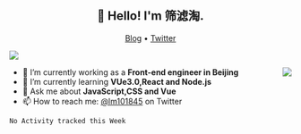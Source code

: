 <h2 align="center">👋 Hello! I'm 筛滤淘.</h2>
<p align="center">
  <a href="https://www.lm1024.top">Blog</a> •
  <a href="https://twitter.com/lm101845">Twitter</a>
</p>

![](https://visitor-badge.glitch.me/badge?page_id=lm101845.readme)

<img align="right" src="https://github-readme-stats.vercel.app/api?username=lm101845&count_private=true&show_icons=true&hide_title=true&theme=buefy" />

- 🔭 I’m currently working as a **Front-end engineer in Beijing**
- 🌱 I’m currently learning **VUe3.0,React and Node.js**
- 💬 Ask me about **JavaScript,CSS and Vue**
- 📫 How to reach me: [@lm101845](https://twitter.com/lm101845) on Twitter
  <br>

<!--START_SECTION:waka-->
```text
No Activity tracked this Week
```
<!--END_SECTION:waka-->
